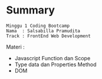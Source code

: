 # Summary
```
Minggu 1 Coding Bootcamp
Nama  : Salsabilla Pramudita
Track : FrontEnd Web Development
```
Materi :
- Javascript Function dan Scope
- Type data dan Properties Method
- DOM

